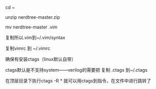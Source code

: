 cd ~

unzip nerdtree-master.zip

mv nerdtree-master .vim

复制所以.vim到~/.vim/syntax

复制vimrc 到 ~/.vimrc

确保有安装ctags（linux默认自带）

ctags默认是不支持system——verilog的需要把 复制 .ctags 到~/.ctags

在顶层目录下执行ctags -R * 就可以用ctags到指令，在文件中进行跳转了
